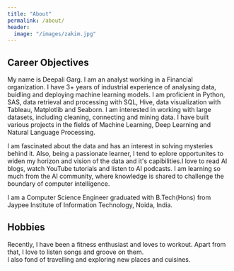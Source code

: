 ```yaml
---
title: "About"
permalink: /about/
header:
  image: "/images/zakim.jpg"
---
```


## Career Objectives

My name is Deepali Garg. I am an analyst working in a Financial organization. I have 3+ years of industrial experience of analysing data, buidling and deploying machine learning models. I am proficient in Python, SAS, data retrieval and processing with SQL, Hive, data visualization with Tableau, Matplotlib and Seaborn. I am interested in working with large datasets, including cleaning, connecting and mining data. I have built various projects in the fields of Machine Learning, Deep Learning and Natural Language Processing.  

I am fascinated about the data and has an interest in solving mysteries behind it. Also, being a passionate learner, I tend to eplore opportunites to widen my horizon and vision of the data and it's capibilities.I love to read AI blogs, watch YouTube tutorials and listen to AI podcasts. I am learning so much from the AI community, where knowledge is shared to challenge the boundary of computer intelligence.  

I am a Computer Science Engineer graduated with B.Tech(Hons) from Jaypee Institute of Information Technology, Noida, India.


## Hobbies

Recently, I have been a fitness enthusiast and loves to workout. Apart from that, I love to listen songs and groove on them.  
I also fond of travelling and exploring new places and cuisines.



